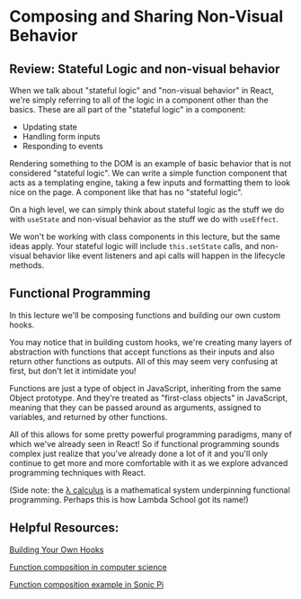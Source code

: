 # Composing and Sharing Non-Visual Behavior

## Review: Stateful Logic and non-visual behavior
When we talk about "stateful logic" and "non-visual behavior" in React, we're simply referring to all of the logic in a component other than the basics. These are all part of the "stateful logic" in a component:
* Updating state
* Handling form inputs
* Responding to events 

Rendering something to the DOM is an example of basic behavior that is not considered "stateful logic". We can write a simple function component that acts as a templating engine, taking a few inputs and formatting them to look nice on the page. A component like that has no "stateful logic".

On a high level, we can simply think about stateful logic as the stuff we do with `useState` and non-visual behavior as the stuff we do with `useEffect`.

We won't be working with class components in this lecture, but the same ideas apply. Your stateful logic will include `this.setState` calls, and non-visual behavior like event listeners and api calls will happen in the lifecycle methods.

## Functional Programming
In this lecture we'll be composing functions and building our own custom hooks.

You may notice that in building custom hooks, we're creating many layers of abstraction with functions that accept functions as their inputs and also return other functions as outputs. All of this may seem very confusing at first, but don't let it intimidate you! 

Functions are just a type of object in JavaScript, inheriting from the same Object prototype. And they're treated as "first-class objects" in JavaScript, meaning that they can be passed around as arguments, assigned to variables, and returned by other functions. 

All of this allows for some pretty powerful programming paradigms, many of which we've already seen in React! So if functional programming sounds complex just realize that you've already done a lot of it and you'll only continue to get more and more comfortable with it as we explore advanced programming techniques with React.

(Side note: the [λ calculus](https://personal.utdallas.edu/~gupta/courses/apl/lambda.pdf) is a mathematical system underpinning functional programming. Perhaps this is how Lambda School got its name!)


## Helpful Resources:
[Building Your Own Hooks](https://reactjs.org/docs/hooks-custom.html)

[Function composition in computer science](https://en.wikipedia.org/wiki/Function_composition_(computer_science))

[Function composition example in Sonic Pi](https://github.com/josh-jacobson/sonic-pi/blob/master/jj-functional-composition-example.rb)
